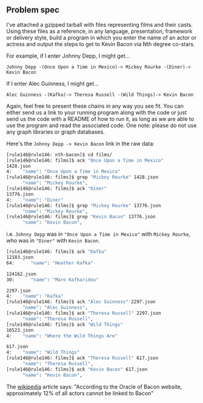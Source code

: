## Problem spec

I've attached a gzipped tarball with files representing films and their casts.
Using these files as a reference, in any language, presentation, framework or
delivery style, build a program in which you enter the name of an actor or actress
and output the steps to get to Kevin Bacon via Nth degree co-stars.

For example, if I enter Johnny Depp, I might get...

`Johnny Depp -(Once Upon a Time in Mexico)-> Mickey Rourke -(Diner)-> Kevin Bacon`

If I enter Alec Guinness, I might get...

`Alec Guinness -(Kafka)-> Theresa Russell -(Wild Things)-> Kevin Bacon`

Again, feel free to present these chains in any way you see fit. You can either send us
a link to your running program along with the code or just send us the code with a README
of how to run it, as long as we are able to use the program and read the associated code.
One note: please do not use any graph libraries or graph databases.

Here's the `Johnny Depp -> Kevin Bacon` link in the raw data:

```bash
[rule146@rule146: nth-bacon]$ cd films/
[rule146@rule146: films]$ ack "Once Upon a Time in Mexico"
1428.json
4:    "name": "Once Upon a Time in Mexico"
[rule146@rule146: films]$ grep "Mickey Rourke" 1428.json
      "name": "Mickey Rourke",
[rule146@rule146: films]$ ack "Diner"
13776.json
4:    "name": "Diner"
[rule146@rule146: films]$ grep "Mickey Rourke" 13776.json
      "name": "Mickey Rourke",
[rule146@rule146: films]$ grep "Kevin Bacon" 13776.json
      "name": "Kevin Bacon",
```

i.e. `Johnny Depp` was in `"Once Upon a Time in Mexico"` with `Mickey Rourke`,
who was in `"Diner"` with `Kevin Bacon`.

```bash
[rule146@rule146: films]$ ack "Kafka"
12183.json
64:      "name": "Heather Kafka"

124162.json
30:      "name": "Maro Kafkaridou"

2297.json
4:    "name": "Kafka"
[rule146@rule146: films]$ ack "Alec Guinness" 2297.json
      "name": "Alec Guinness",
[rule146@rule146: films]$ ack "Theresa Russell" 2297.json
      "name": "Theresa Russell",
[rule146@rule146: films]$ ack "Wild Things"
16523.json
4:    "name": "Where the Wild Things Are"

617.json
4:    "name": "Wild Things"
[rule146@rule146: films]$ ack "Theresa Russell" 617.json
      "name": "Theresa Russell",
[rule146@rule146: films]$ ack "Kevin Bacon" 617.json
      "name": "Kevin Bacon",
```

The [wikipedia](http://en.wikipedia.org/wiki/Six_Degrees_of_Kevin_Bacon) article says:
"According to the Oracle of Bacon website, approximately 12% of all actors cannot be linked to Bacon"




